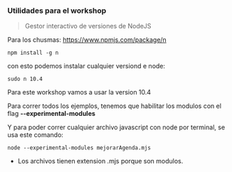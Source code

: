 ### Utilidades para el workshop

>Gestor interactivo de versiones de NodeJS 

Para los chusmas: https://www.npmjs.com/package/n
```
npm install -g n
```

con esto podemos instalar cualquier versiond e node:

```
sudo n 10.4
```

Para este workshop vamos a usar la version 10.4



Para correr todos los ejemplos, tenemos que habilitar los modulos con el flag <b>--experimental-modules</b>

Y para poder correr cualquier archivo javascript con node por terminal, se usa este comando:


```
node --experimental-modules mejorarAgenda.mjs
```

* Los archivos tienen extension .mjs porque son modulos.
